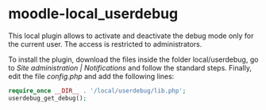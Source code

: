 # moodle-local_userdebug

This local plugin allows to activate and deactivate the debug mode only for the
current user. The access is restricted to administrators.

To install the plugin, download the files inside the folder local/userdebug, go
to _Site administration | Notifications_ and follow the standard steps. Finally,
edit the file _config.php_ and add the following lines:
    
```php
require_once __DIR__ . '/local/userdebug/lib.php';
userdebug_get_debug();
```
